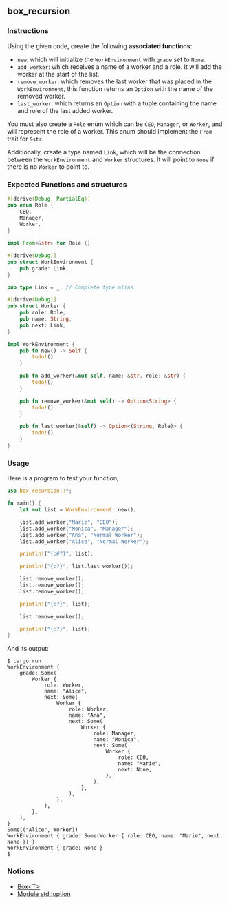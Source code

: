 ## box_recursion

### Instructions

Using the given code, create the following **associated functions**:

- `new`: which will initialize the `WorkEnvironment` with `grade` set to `None`.
- `add_worker`: which receives a name of a worker and a role. It will add the worker at the start of the list.
- `remove_worker`: which removes the last worker that was placed in the `WorkEnvironment`, this function returns an `Option` with the name of the removed worker.
- `last_worker`: which returns an `Option` with a tuple containing the name and role of the last added worker.

You must also create a `Role` enum which can be `CEO`, `Manager`, or `Worker`, and will represent the role of a worker. This enum should implement the `From` trait for `&str`.

Additionally, create a type named `Link`, which will be the connection between the `WorkEnvironment` and `Worker` structures. It will point to `None` if there is no `Worker` to point to.

### Expected Functions and structures

```rust
#[derive(Debug, PartialEq)]
pub enum Role {
    CEO,
    Manager,
    Worker,
}

impl From<&str> for Role {}

#[derive(Debug)]
pub struct WorkEnvironment {
    pub grade: Link,
}

pub type Link = _; // Complete type alias

#[derive(Debug)]
pub struct Worker {
    pub role: Role,
    pub name: String,
    pub next: Link,
}

impl WorkEnvironment {
    pub fn new() -> Self {
        todo!()
    }

    pub fn add_worker(&mut self, name: &str, role: &str) {
        todo!()
    }

    pub fn remove_worker(&mut self) -> Option<String> {
        todo!()
    }

    pub fn last_worker(&self) -> Option<(String, Role)> {
        todo!()
    }
}
```

### Usage

Here is a program to test your function,

```rust
use box_recursion::*;

fn main() {
    let mut list = WorkEnvironment::new();

    list.add_worker("Marie", "CEO");
    list.add_worker("Monica", "Manager");
    list.add_worker("Ana", "Normal Worker");
    list.add_worker("Alice", "Normal Worker");

    println!("{:#?}", list);

    println!("{:?}", list.last_worker());

    list.remove_worker();
    list.remove_worker();
    list.remove_worker();

    println!("{:?}", list);

    list.remove_worker();

    println!("{:?}", list);
}
```

And its output:

```console
$ cargo run
WorkEnvironment {
    grade: Some(
        Worker {
            role: Worker,
            name: "Alice",
            next: Some(
                Worker {
                    role: Worker,
                    name: "Ana",
                    next: Some(
                        Worker {
                            role: Manager,
                            name: "Monica",
                            next: Some(
                                Worker {
                                    role: CEO,
                                    name: "Marie",
                                    next: None,
                                },
                            ),
                        },
                    ),
                },
            ),
        },
    ),
}
Some(("Alice", Worker))
WorkEnvironment { grade: Some(Worker { role: CEO, name: "Marie", next: None }) }
WorkEnvironment { grade: None }
$
```

### Notions

- [Box\<T\>](https://doc.rust-lang.org/book/ch15-01-box.html)
- [Module std::option](https://doc.rust-lang.org/std/option/)
